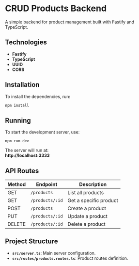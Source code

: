 # CRUD Products Backend

A simple backend for product management built with Fastify and TypeScript.

## Technologies

- **Fastify**
- **TypeScript**
- **UUID**
- **CORS**

## Installation

To install the dependencies, run:

```bash
npm install
```

## Running

To start the development server, use:

```bash
npm run dev
```

The server will run at:  
**http://localhost:3333**

## API Routes

| Method | Endpoint           | Description          |
|--------|--------------------|----------------------|
| GET    | `/products`        | List all products   |
| GET    | `/products/:id`    | Get a specific product |
| POST   | `/products`        | Create a product    |
| PUT    | `/products/:id`    | Update a product    |
| DELETE | `/products/:id`    | Delete a product    |

## Project Structure

- **`src/server.ts`**: Main server configuration.
- **`src/routes/products.routes.ts`**: Product routes definition.



